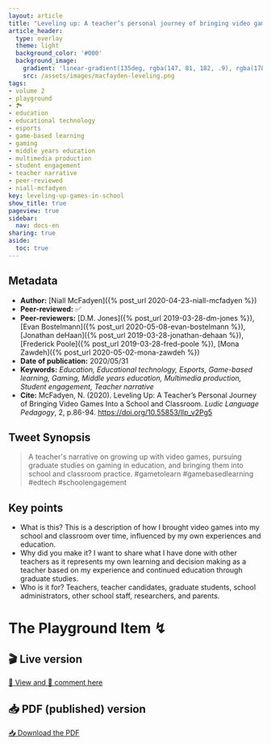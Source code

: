 ```yaml
---
layout: article
title: "Leveling up: A teacher’s personal journey of bringing video games into a school and classroom"
article_header:
  type: overlay
  theme: light
  background_color: '#000'
  background_image:
    gradient: 'linear-gradient(135deg, rgba(147, 81, 182, .9), rgba(178, 236, 145 , .9))'
    src: /assets/images/macfayden-leveling.png
tags:
- volume 2
- playground
- 🏞
- education
- educational technology 
- esports
- game-based learning 
- gaming
- middle years education 
- multimedia production 
- student engagement 
- teacher narrative
- peer-reviewed
- niall-mcfadyen
key: leveling-up-games-in-school
show_title: true
pageview: true
sidebar:
  nav: docs-en
sharing: true
aside:
  toc: true
---
```


<!--more-->

<meta name="citation_title" content="Leveling Up: A Teacher’s Personal Journey of Bringing Video Games Into a School and Classroom">
<meta name="citation_author" content="McFadyen, Niall">
<meta name="citation_publication_date" content="2020/05/31">
<meta name="citation_journal_title" content="Ludic Language Pedagogy">
<meta name="citation_volume" content="2">
<meta name="citation_firstpage" content="86">
<meta name="citation_lastpage" content="94">
<meta name="citation_pdf_url" content="http://www.llpjournal.org/assets/publication-pdfs/mcfadyen-leveling-up-games-in-school.pdf">

## Metadata

- **Author:** [Niall McFadyen]({% post_url 2020-04-23-niall-mcfadyen %})
- **Peer-reviewed:** ✅
- **Peer-reviewers:** [D.M. Jones]({% post_url 2019-03-28-dm-jones %}), [Evan Bostelmann]({% post_url 2020-05-08-evan-bostelmann %}), [Jonathan deHaan]({% post_url 2019-03-28-jonathan-dehaan %}), [Frederick Poole]({% post_url 2019-03-28-fred-poole %}), [Mona Zawdeh]({% post_url 2020-05-02-mona-zawdeh %})
- **Date of publication:** 2020/05/31
- **Keywords:** *Education, Educational technology, Esports, Game-based learning, Gaming, Middle years education, Multimedia production, Student engagement, Teacher narrative*
- **Cite:** McFadyen, N. (2020). Leveling Up: A Teacher’s Personal Journey of Bringing Video Games Into a School and Classroom. *Ludic Language Pedagogy*, 2, p.86-94. https://doi.org/10.55853/llp_v2Pg5


## Tweet Synopsis 

> A teacher's narrative on growing up with video games, pursuing graduate studies on gaming in education, and bringing them into school and classroom practice. #gametolearn #gamebasedlearning #edtech #schoolengagement


## Key points

- What is this? This is a description of how I brought video games into my school and classroom over time, influenced by my own experiences and education.
- Why did you make it? I want to share what I have done with other teachers as it represents my own learning and decision making as a teacher based on my experience and continued education through graduate studies.
- Who is it for? Teachers, teacher candidates, graduate students, school administrators, other school staff, researchers, and parents.

# The Playground Item ↯

## 🎬 Live version

<a class="button button--success button--rounded button--lg" href="https://docs.google.com/document/d/1FtZopScQk9D592Q2rbNYHWHLwsq21szQ3i0q07FZvPE/edit?usp=sharing">👀 View and 📝 comment here </a> 

## 📥 PDF (published) version

<a class="button button--action button--rounded button--lg" href="/assets/publication-pdfs/mcfadyen-leveling-up-games-in-school.pdf"><i class="fas fa-file-download"></i> 📥 Download the PDF </a>

